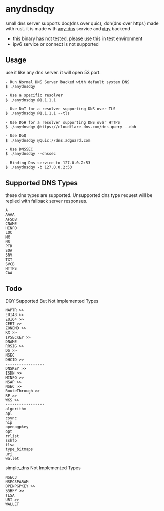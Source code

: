# anydnsdqy

small dns server supports doq(dns over quic), doh(dns over https) made with rust.
it is made with [any-dns](https://github.com/severinalexb/any-dns/) service and [dqy](https://github.com/dandyvica/dqy) backend

* this binary has not tested, please use this in test environment
* ipv6 service or connect is not supported

## Usage

use it like any dns server. it will open 53 port.
```
- Run Normal DNS Server backed with default system DNS
$ ./anydnsdqy

- Use a specific resolver
$ ./anydnsdqy @1.1.1.1

- Use DoT for a resolver supporting DNS over TLS
$ ./anydnsdqy @1.1.1.1 --tls

- Use DoH for a resolver supporting DNS over HTTPS
$ ./anydnsdqy @https://cloudflare-dns.com/dns-query --doh

- Use DoQ
$ ./anydnsdqy @quic://dns.adguard.com

- Use DNSSEC
$ ./anydnsdqy --dnssec

- Binding Dns service to 127.0.0.2:53
$ ./anydnsdqy -b 127.0.0.2:53
```

## Supported DNS Types

these dns types are supported. Unsupported dns type request will be replied with fallback server responses.

```
A
AAAA
AFSDB
CNAME
HINFO
LOC
MX
NS
PTR
SOA
SRV
TXT
SVCB
HTTPS
CAA
```

## Todo

DQY Supported But Not Implemented Types
```
NAPTR >>
EUI48 >>
EUI64 >>
CERT >>
ZONEMD >>
KX >>
IPSECKEY >>
DNAME
RRSIG >>
DS >>
NSEC
DHCID >>
-----------------
DNSKEY >>
ISDN >>
MINFO >>
NSAP >>
NSEC >>
RouteThrough >>
RP >>
WKS >>
-----------------
algorithm
apl
csync
hip
openpgpkey
opt
rrlist
sshfp
tlsa
type_bitmaps
uri
wallet
```

simple_dns Not Implemented Types
```
NSEC3
NSEC3PARAM
OPENPGPKEY >>
SSHFP >>
TLSA
URI >>
WALLET
```